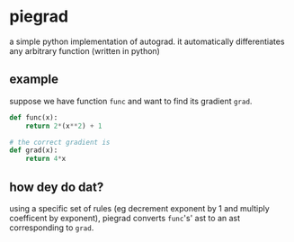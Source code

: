# piegrad
a simple python implementation of autograd. it automatically differentiates any arbitrary function (written in python)

## example
suppose we have function `func` and want to find its gradient `grad`. 
```python
def func(x):
	return 2*(x**2) + 1

# the correct gradient is
def grad(x):
	return 4*x
```
## how dey do dat?
using a specific set of rules (eg decrement exponent by 1 and multiply coefficent by exponent), piegrad converts `func`'s' ast to an ast corresponding to `grad`.
